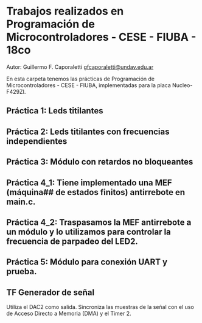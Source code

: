 # Trabajos realizados en Programación de Microcontroladores - CESE - FIUBA - 18co

Autor: Guillermo F. Caporaletti <gfcaporaletti@undav.edu.ar>

En esta carpeta tenemos las prácticas de Programación de Microcontroladores - CESE - FIUBA, implementadas para la placa Nucleo-F429ZI.

## Práctica 1: Leds titilantes

## Práctica 2: Leds titilantes con frecuencias independientes

## Práctica 3: Módulo con retardos no bloqueantes

## Práctica 4_1: Tiene implementado una MEF (máquina## de estados finitos) antirrebote en main.c.

## Práctica 4_2: Traspasamos la MEF antirrebote a un módulo y lo utilizamos para controlar la frecuencia de parpadeo del LED2. 

## Práctica 5: Módulo para conexión UART y prueba.

## TF Generador de señal
Utiliza el DAC2 como salida. Sincroniza las muestras de la señal con el uso de Acceso Directo a Memoria (DMA) y el Timer 2.
